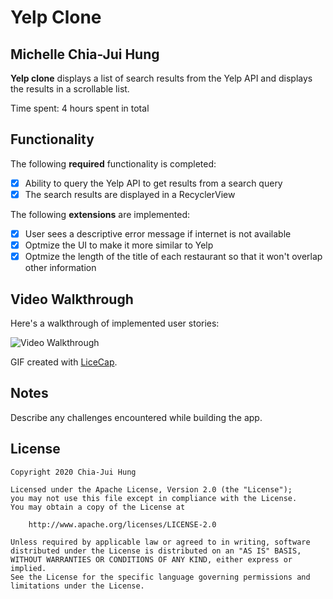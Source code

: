 # Yelp Clone 

## Michelle Chia-Jui Hung

**Yelp clone** displays a list of search results from the Yelp API and displays the results in a scrollable list. 

Time spent: 4 hours spent in total

## Functionality 

The following **required** functionality is completed:

* [X] Ability to query the Yelp API to get results from a search query
* [X] The search results are displayed in a RecyclerView

The following **extensions** are implemented:

* [X] User sees a descriptive error message if internet is not available
* [X] Optmize the UI to make it more similar to Yelp
* [X] Optmize the length of the title of each restaurant so that it won't overlap other information

## Video Walkthrough

Here's a walkthrough of implemented user stories:

<img src='https://j.gifs.com/RO9J2w.gif' title='Video Walkthrough' width='' alt='Video Walkthrough' />

GIF created with [LiceCap](http://www.cockos.com/licecap/).

## Notes

Describe any challenges encountered while building the app.

## License

    Copyright 2020 Chia-Jui Hung

    Licensed under the Apache License, Version 2.0 (the "License");
    you may not use this file except in compliance with the License.
    You may obtain a copy of the License at

        http://www.apache.org/licenses/LICENSE-2.0

    Unless required by applicable law or agreed to in writing, software
    distributed under the License is distributed on an "AS IS" BASIS,
    WITHOUT WARRANTIES OR CONDITIONS OF ANY KIND, either express or implied.
    See the License for the specific language governing permissions and
    limitations under the License.
